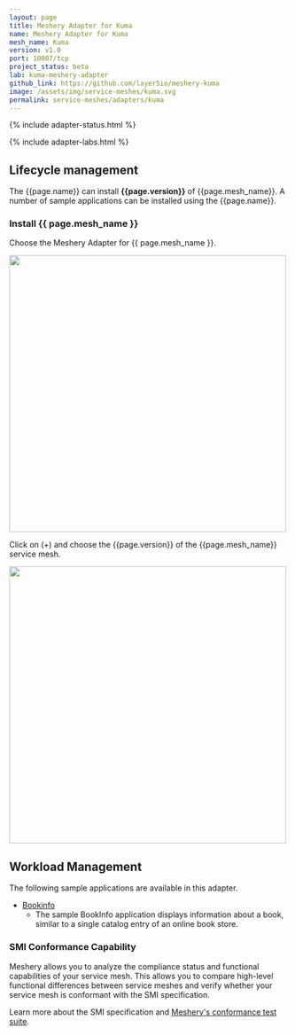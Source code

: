 ```yaml
---
layout: page
title: Meshery Adapter for Kuma
name: Meshery Adapter for Kuma
mesh_name: Kuma
version: v1.0
port: 10007/tcp
project_status: beta
lab: kuma-meshery-adapter
github_link: https://github.com/layer5io/meshery-kuma
image: /assets/img/service-meshes/kuma.svg
permalink: service-meshes/adapters/kuma
---
```


{% include adapter-status.html %}

{% include adapter-labs.html %}

## Lifecycle management

The {{page.name}} can install **{{page.version}}** of {{page.mesh_name}}. A number of sample applications can be installed using the {{page.name}}.

### Install {{ page.mesh_name }}
Choose the Meshery Adapter for {{ page.mesh_name }}.

<a href="{{ site.baseurl }}/assets/img/adapters/kuma/kuma-adapter.png">
  <img style="width:500px;" src="{{ site.baseurl }}/assets/img/adapters/kuma/kuma-adapter.png" />
</a>

Click on (+) and choose the {{page.version}} of the {{page.mesh_name}} service mesh.

<a href="{{ site.baseurl }}/assets/img/adapters/kuma/kuma-install.png">
  <img style="width:500px;" src="{{ site.baseurl }}/assets/img/adapters/kuma/kuma-install.png" />
</a>


## Workload Management

The following sample applications are available in this adapter.

- [Bookinfo](/docs/guides/sample-apps#bookinfo) 
    - The sample BookInfo application displays information about a book, similar to a single catalog entry of an online book store.

### SMI Conformance Capability

Meshery allows you to analyze the compliance status and functional capabilities of your service mesh. This allows you to compare high-level functional differences between service meshes and verify whether your service mesh is conformant with the SMI specification.

Learn more about the SMI specification and [Meshery's conformance test suite](https://docs.meshery.io/functionality/smi-conformance).

